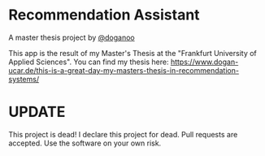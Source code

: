 # Recommendation Assistant

A master thesis project by [@doganoo](https://github.com/doganoo)

This app is the result of my Master's Thesis at the "Frankfurt University of Applied Sciences".
You can find my thesis here: https://www.dogan-ucar.de/this-is-a-great-day-my-masters-thesis-in-recommendation-systems/

# UPDATE
 
This project is dead! I declare this project for dead. Pull requests are accepted. Use the software on your own risk.

